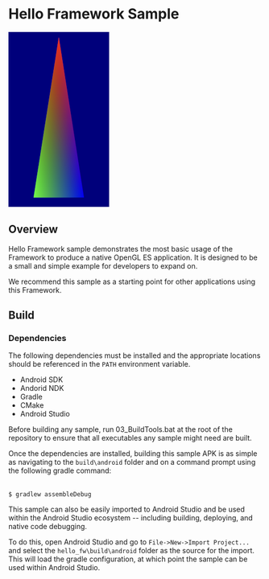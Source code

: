 # Hello Framework Sample

![Screenshot](img/screenshot.png)

## Overview

Hello Framework sample demonstrates the most basic usage of the Framework to produce a native OpenGL ES application.  It is designed to be a small and simple example for developers to expand on.

We recommend this sample as a starting point for other applications using this Framework. 

## Build

### Dependencies

The following dependencies must be installed and the appropriate locations should be referenced in the `PATH` environment variable.

* Android SDK
* Andorid NDK
* Gradle
* CMake
* Android Studio

Before building any sample, run 03_BuildTools.bat at the root of the repository to ensure that all executables any sample might need are built.

Once the dependencies are installed, building this sample APK is as simple as navigating to the `build\android` folder and on a command prompt using the following gradle command:

```

$ gradlew assembleDebug

```

This sample can also be easily imported to Android Studio and be used within the Android Studio ecosystem -- including building, deploying, and native code debugging.

To do this, open Android Studio and go to `File->New->Import Project...` and select the `hello_fw\build\android` folder as the source for the import. This will load the gradle configuration, at which point the sample can be used within Android Studio.

